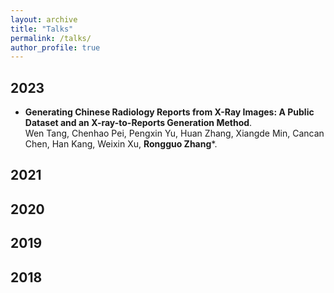 ```yaml
---
layout: archive
title: "Talks"
permalink: /talks/
author_profile: true
---
```


## 2023
* <b>Generating Chinese Radiology Reports from X-Ray Images: A Public Dataset and an X-ray-to-Reports Generation Method</b>. <br>
Wen Tang, Chenhao Pei, Pengxin Yu, Huan Zhang, Xiangde Min, Cancan Chen, Han Kang, Weixin Xu, <b>Rongguo Zhang</b>\*. 


## 2021


## 2020

## 2019

## 2018


